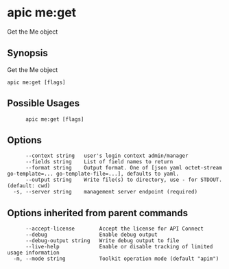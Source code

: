 # apic me:get

Get the Me object

## Synopsis

Get the Me object

```
apic me:get [flags]
```

## Possible Usages

```
      apic me:get [flags]
```

## Options

```
      --context string   user's login context admin/manager
      --fields string    List of field names to return
      --format string    Output format. One of [json yaml octet-stream go-template=... go-template-file=...], defaults to yaml.
      --output string    Write file(s) to directory, use - for STDOUT. (default: cwd)
  -s, --server string    management server endpoint (required)
```

## Options inherited from parent commands

```
      --accept-license        Accept the license for API Connect
      --debug                 Enable debug output
      --debug-output string   Write debug output to file
      --live-help             Enable or disable tracking of limited usage information
  -m, --mode string           Toolkit operation mode (default "apim")
```
